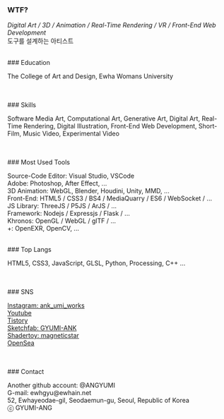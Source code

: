 ### WTF?
<p><i>Digital Art / 3D / Animation / Real-Time Rendering / VR / Front-End Web Development</i><br>
  도구를 설계하는 아티스트</p>
<br>
### Education
<p>The College of Art and Design, Ewha Womans University</p><br>
<br>
### Skills 
<p>Software Media Art, Computational Art, Generative Art, Digital Art, Real-Time Rendering, Digital Illustration, Front-End Web Development, Short-Film, Music Video, Experimental Video</p><br>
<br>
### Most Used Tools
<p>Source-Code Editor: Visual Studio, VSCode<br>
Adobe: Photoshop, After Effect, ...<br>
3D Animation: WebGL, Blender, Houdini, Unity, MMD, ...<br>
Front-End: HTML5 / CSS3 / BS4 / MediaQuarry / ES6 / WebSocket / ... <br>
JS Library: ThreeJS / P5JS / ArJS / ...<br>
Framework: Nodejs / Expressjs / Flask / ...<br>
Khronos: OpenGL / WebGL / glTF / ...  <br>
+: OpenEXR, OpenCV, ... <br>
</p><br>
### Top Langs 
<p>HTML5, CSS3, JavaScript, GLSL, Python, Processing, C++ ...</p><br>
<br>
### SNS 
<p>
<a href = "https://www.instagram.com/ank_umi_works/">Instagram: ank_umi_works</a><br>
<a href = "https://www.youtube.com/channel/UChXviYpoyVkufs_QGrhMaZQ">Youtube</a><br>
<a href = "https://3darvr.tistory.com/">Tistory</a><br>
<a href = "https://sketchfab.com/GYUMI-ANK/models">Sketchfab: GYUMI-ANK</a><br>
<a href = "https://www.shadertoy.com/profile?show=shaders">Shadertoy: magneticstar</a><br>
<a href = "https://opensea.io/?ref=0x93602bfb0cf759a9a19e6efec14ade1c659ae4db&locale=ko">OpenSea</a></p><br>
<br>
### Contact 
<p>
Another github account: @ANGYUMI<br>
G-mail: ewhgyu@ewhain.net<br>
52, Ewhayeodae-gil, Seodaemun-gu, Seoul, Republic of Korea<br>
ⓒ GYUMI-ANG</p><br>
<br>
